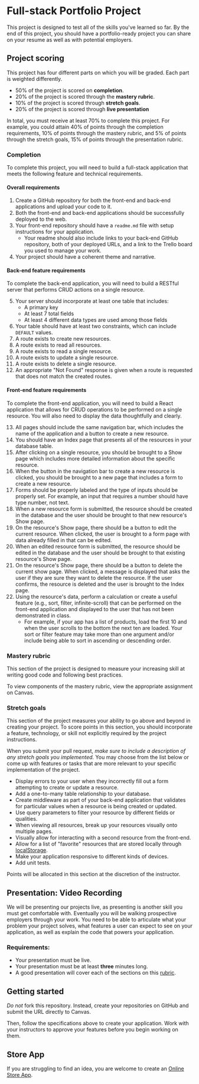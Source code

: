 # Full-stack Portfolio Project

This project is designed to test all of the skills you've learned so far. By the end of this project, you should have a portfolio-ready project you can share on your resume as well as with potential employers.

## Project scoring

This project has four different parts on which you will be graded. Each part is weighted differently.

- 50% of the project is scored on **completion**.
- 20% of the project is scored through the **mastery rubric**.
- 10% of the project is scored through **stretch goals**.
- 20% of the project is scored through **live presentation**

In total, you must receive at least 70% to complete this project. For example, you could attain 40% of points through the completion requirements, 10% of points through the mastery rubric, and 5% of points through the stretch goals, 15% of points through the presentation rubric.

### Completion

To complete this project, you will need to build a full-stack application that meets the following feature and technical requirements.

#### Overall requirements

1. Create a GitHub repository for both the front-end and back-end applications and upload your code to it.
1. Both the front-end and back-end applications should be successfully deployed to the web.
1. Your front-end repository should have a `readme.md` file with setup instructions for your application.
   - Your readme should also include links to your back-end GitHub repository, both of your deployed URLs, and a link to the Trello board you used to manage your work.
1. Your project should have a coherent theme and narrative.

#### Back-end feature requirements

To complete the back-end application, you will need to build a RESTful server that performs CRUD actions on a single resource.

5. Your server should incorporate at least one table that includes:
   - A primary key
   - At least 7 total fields
   - At least 4 different data types are used among those fields
1. Your table should have at least two constraints, which can include `DEFAULT` values.
1. A route exists to create new resources.
1. A route exists to read all resources.
1. A route exists to read a single resource.
1. A route exists to update a single resource.
1. A route exists to delete a single resource.
1. An appropriate "Not Found" response is given when a route is requested that does not match the created routes.

#### Front-end feature requirements

To complete the front-end application, you will need to build a React application that allows for CRUD operations to be performed on a single resource. You will also need to display the data thoughtfully and clearly.

13. All pages should include the same navigation bar, which includes the name of the application and a button to create a new resource.
1. You should have an Index page that presents all of the resources in your database table.
1. After clicking on a single resource, you should be brought to a Show page which includes more detailed information about the specific resource.
1. When the button in the navigation bar to create a new resource is clicked, you should be brought to a new page that includes a form to create a new resource.
1. Forms should be properly labeled and the type of inputs should be properly set. For example, an input that requires a number should have type number, not text.
1. When a new resource form is submitted, the resource should be created in the database and the user should be brought to that new resource's Show page.
1. On the resource's Show page, there should be a button to edit the current resource. When clicked, the user is brought to a form page with data already filled in that can be edited.
1. When an edited resource form is submitted, the resource should be edited in the database and the user should be brought to that existing resource's Show page.
1. On the resource's Show page, there should be a button to delete the current show page. When clicked, a message is displayed that asks the user if they are sure they want to delete the resource. If the user confirms, the resource is deleted and the user is brought to the Index page.
1. Using the resource's data, perform a calculation or create a useful feature (e.g., sort, filter, infinite-scroll) that can be performed on the front-end application and displayed to the user that has not been demonstrated in class.
   - For example, if your app has a list of products, load the first 10 and when the user scrolls to the bottom the next ten are loaded. Your sort or filter feature may take more than one argument and/or include being able to sort in ascending or descending order.

### Mastery rubric

This section of the project is designed to measure your increasing skill at writing good code and following best practices.

To view components of the mastery rubric, view the appropriate assignment on Canvas.

### Stretch goals

This section of the project measures your ability to go above and beyond in creating your project. To score points in this section, you should incorporate a feature, technology, or skill not explicitly required by the project instructions.

When you submit your pull request, _make sure to include a description of any stretch goals you implemented._ You may choose from the list below or come up with features or tasks that are more relevant to your specific implementation of the project.

- Display errors to your user when they incorrectly fill out a form attempting to create or update a resource.
- Add a one-to-many table relationship to your database.
- Create middleware as part of your back-end application that validates for particular values when a resource is being created or updated.
- Use query parameters to filter your resource by different fields or qualities.
- When viewing all resources, break up your resources visually onto multiple pages.
- Visually allow for interacting with a second resource from the front-end.
- Allow for a list of "favorite" resources that are stored locally through [localStorage](https://developer.mozilla.org/en-US/docs/Web/API/Window/localStorage).
- Make your application responsive to different kinds of devices.
- Add unit tests.

Points will be allocated in this section at the discretion of the instructor.


## Presentation: Video Recording

We will be presenting our projects live, as presenting is another skill you must get comfortable with. Eventually you will be walking prospective employers through your work. You need to be able to articulate what your problem your project solves, what features a user can expect to see on your application, as well as explain the code that powers your application.

### Requirements:
- Your presentation must be live.
- Your presentation must be at least **three** minutes long.
- A good presentation will cover each of the sections on this [rubric](https://pursuit.instructure.com/courses/180/assignments/2483). 

## Getting started

_Do not_ fork this repository. Instead, create your repositories on GitHub and submit the URL directly to Canvas.

Then, follow the specifications above to create your application. Work with your instructors to approve your features before you begin working on them.

## Store App

If you are struggling to find an idea, you are welcome to create an [Online Store App](./README_STORE_APP.md).
